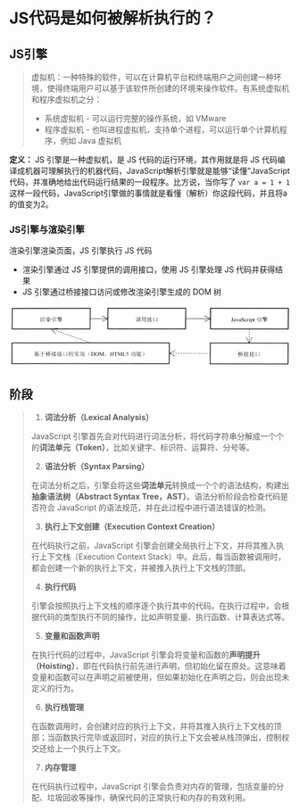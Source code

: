 # JS代码是如何被解析执行的？

## JS引擎

> 虚拟机：一种特殊的软件，可以在计算机平台和终端用户之间创建一种环境，使得终端用户可以基于该软件所创建的环境来操作软件。有系统虚拟机和程序虚拟机之分：
> - 系统虚拟机 - 可以运行完整的操作系统，如 VMware
> - 程序虚拟机 - 也叫进程虚拟机，支持单个进程，可以运行单个计算机程序，例如 Java 虚拟机

**定义：** JS 引擎是一种虚拟机，是 JS 代码的运行环境，其作用就是将 JS 代码编译成机器可理解执行的机器代码，JavaScript解析引擎就是能够“读懂”JavaScript代码，并准确地给出代码运行结果的一段程序。比方说，当你写了 `var a = 1 + 1` 这样一段代码，JavaScript引擎做的事情就是看懂（解析）你这段代码，并且将a的值变为2。

### JS引擎与渲染引擎

渲染引擎渲染页面，JS 引擎执行 JS 代码
- 渲染引擎通过 JS 引擎提供的调用接口，使用 JS 引擎处理 JS 代码并获得结果
- JS 引擎通过桥接接口访问或修改渲染引擎生成的 DOM 树
  
![alt text](./img/0117.png)

## 阶段

>1. **词法分析（Lexical Analysis）**
>
>   JavaScript 引擎首先会对代码进行词法分析，将代码字符串分解成一个个的**词法单元（Token）**，比如关键字、标识符、运算符、分号等。
> 
> 2. **语法分析（Syntax Parsing）**
>
>   在词法分析之后，引擎会将这些**词法单元**转换成一个个的语法结构，构建出**抽象语法树（Abstract Syntax Tree，AST）**。语法分析阶段会检查代码是否符合 JavaScript 的语法规范，并在此过程中进行语法错误的检测。
> 
> 3. **执行上下文创建（Execution Context Creation）**
>
>   在代码执行之前，JavaScript 引擎会创建全局执行上下文，并将其推入执行上下文栈（Execution Context Stack）中。此后，每当函数被调用时，都会创建一个新的执行上下文，并被推入执行上下文栈的顶部。
> 
> 4. **执行代码**
>
>   引擎会按照执行上下文栈的顺序逐个执行其中的代码。在执行过程中，会根据代码的类型执行不同的操作，比如声明变量、执行函数、计算表达式等。
> 
> 5. **变量和函数声明**
>
>   在执行代码的过程中，JavaScript 引擎会将变量和函数的**声明提升（Hoisting）**，即在代码执行前先进行声明，但初始化留在原处。这意味着变量和函数可以在声明之前被使用，但如果初始化在声明之后，则会出现未定义的行为。
> 
> 6. **执行栈管理**
>
>   在函数调用时，会创建对应的执行上下文，并将其推入执行上下文栈的顶部；当函数执行完毕或返回时，对应的执行上下文会被从栈顶弹出，控制权交还给上一个执行上下文。
> 
> 7. **内存管理**
>
>   在代码执行过程中，JavaScript 引擎会负责对内存的管理，包括变量的分配、垃圾回收等操作，确保代码的正常执行和内存的有效利用。
